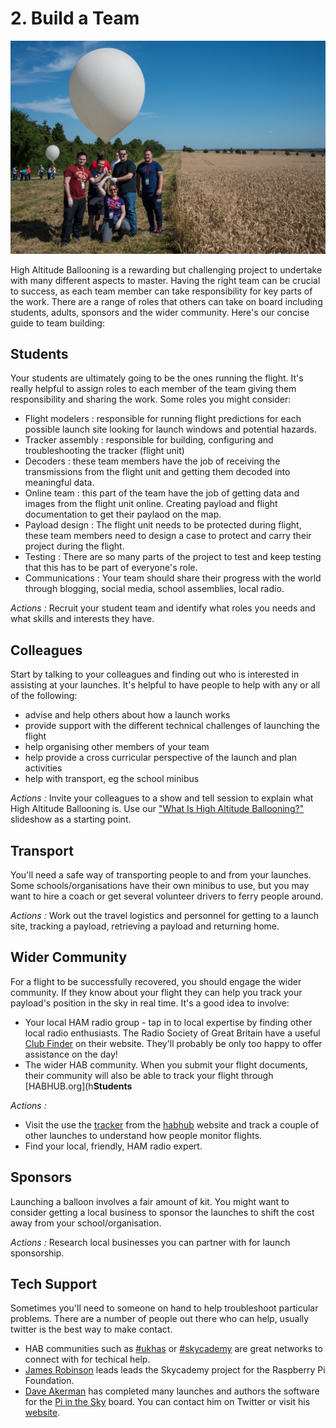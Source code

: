 # 2. Build a Team

![Team Photo](2/teamphoto.jpg)

High Altitude Ballooning is a rewarding but challenging project to undertake with many different aspects to master. Having the right team can be crucial to success, as each team member can take responsibility for key parts of the work. There are a range of roles that others can take on board including students, adults, sponsors and the wider community. Here's our concise guide to team building:

## Students

Your students are ultimately going to be the ones running the flight. It's really helpful to assign roles to each member of the team giving them responsibility and sharing the work. Some roles you might consider:
  - Flight modelers : responsible for running flight predictions for each possible launch site looking for launch windows and potential hazards.
  - Tracker assembly : responsible for building, configuring and troubleshooting the tracker (flight unit)
  - Decoders : these team members have the job of receiving the transmissions from the flight unit and getting them decoded into meaningful data.
  - Online team : this part of the team have the job of getting data and images from the flight unit online. Creating payload and flight documentation to get their paylaod on the map.
  - Payload design : The flight unit needs to be protected during flight, these team members need to design a case to protect and carry their project during the flight.
  - Testing : There are so many parts of the project to test and keep testing that this has to be part of everyone's role.
  - Communications : Your team should share their progress with the world through blogging, social media, school assemblies, local radio.

*Actions :*
Recruit your student team and identify what roles you needs and what skills and interests they have.

## Colleagues

Start by talking to your colleagues and finding out who is interested in assisting at your launches. It's helpful to have people to help with any or all of the following:
  - advise and help others about how a launch works
  - provide support with the different technical challenges of launching the flight
  - help organising other members of your team
  - help provide a cross curricular perspective of the launch and plan activities
  - help with transport, eg the school minibus

*Actions :*
Invite your colleagues to a show and tell session to explain what High Altitude Ballooning is. Use our ["What Is High Altitude Ballooning?"]() slideshow as a starting point.


## Transport
You'll need a safe way of transporting people to and from your launches. Some schools/organisations have their own minibus to use, but you may want to hire a coach or get several volunteer drivers to ferry people around.

*Actions :*
Work out the travel logistics and personnel for getting to a launch site, tracking a payload, retrieving a payload and returning home.

## Wider Community

For a flight to be successfully recovered, you should engage the wider community. If they know about your flight they can help you track your payload's position in the sky in real time. It's a good idea to involve:
  - Your local HAM radio group - tap in to local expertise by finding other local radio enthusiasts. The Radio Society of Great Britain have a useful [Club Finder](https://thersgb.org/services/clubfinder/) on their website. They'll probably be only too happy to offer assistance on the day!
  - The wider HAB community. When you submit your flight documents, their community will also be able to track your flight through [HABHUB.org](h**Students**

*Actions :*
- Visit the use the [tracker](tracker.habhub.org) from the [habhub](habhub.org) website and track a couple of other launches to understand how people monitor flights.
- Find your local, friendly, HAM radio expert.  

## Sponsors

Launching a balloon involves a fair amount of kit. You might want to consider getting a local business to sponsor the launches to shift the cost away from your school/organisation.

*Actions :*
Research local businesses you can partner with for launch sponsorship.

## Tech Support

Sometimes you'll need to someone on hand to help troubleshoot particular problems. There are a number of people out there who can help, usually twitter is the best way to make contact.

  - HAB communities such as [#ukhas](https://twitter.com/search?q=%23ukhas&src=typd) or [#skycademy](https://twitter.com/search?q=%23skycademy&src=typd) are great networks to connect with for techical help. 
  - [James Robinson](https://twitter.com/legojames) leads leads the Skycademy project for the Raspberry Pi Foundation.
  - [Dave Akerman](https://twitter.com/daveake) has completed many launches and authors the software for the [Pi in the Sky](http://www.pi-in-the-sky.com/) board. You can contact him on Twitter or visit his [website](www.daveakerman.com).
